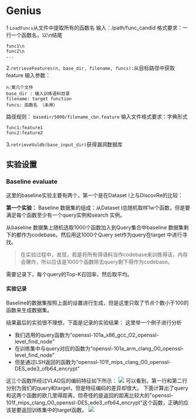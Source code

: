 # Genius

1 `LoadFuncs`从文件中提取所有的函数名
输入：/path/func_candid
格式要求：一行一个函数名，以\n结尾
```
func1\n
func2\n
...
```
2.`retrieveFeatures(n, base_dir, filename, funcs):`从目标路径中获取feature
输入参数：
```
n:第几个文件
base_dir : 输入训练语料目录
filename: target function
funcs: 函数名 （未用）
```
路径规则：
`basedir/5000/filename_cbn.feature`
输入文件格式要求：字典形式
```
func1:feature1
func2:feature2
```

3.`retrieveVuldb(base_input_dir)`获得漏洞数据库



## 实验设置
### Baseline evaluate
这里的baseline实验主要有两个，第一个是在Dataset I上与DiscovRe的比较：

**第一个实验：** 
Baseline 数据集的组成：从Dataset I总随机取样1w个函数，但是要满足每个函数至少有一个query实例和search 实例。

从baseline 数据集上随机选取1000个函数加入到Query集合中baseline 数据集剩下的都作为codebase。然后用这1000个Query set作为query在target 中进行寻找。

>在实验过程中，发现，若是将所有得语料当作codebase来训练得话，内存会爆炸，所以应该是1000个函数除去query剩下得作为codebase。

需要记录下，每个query的Top-K召回率，然后取平均。

#### 实验记录
Baseline的数据集按照上面的设置进行生成，但是这里只取了节点个数小于100的函数来生成数据集。

结果最后的实验很不理想，下面是记录的实验结果：
这里举一个例子进行分析
- 我们选用的query函数为“openssl-101a_x86_gcc_O2_openssl-level_find_node”
- 在训练集中与query对应的函数为“openssl-101a_arm_clang_O0_openssl-level_find_node”
- 但是通过LSH返回的函数为“openssl-101f_mips_clang_O0_openssl-DES_ede3_ofb64_encrypt”

这三个函数所经过VLAD后的编码特征如下所示：
![](https://yunlongs-1253041399.cos.ap-chengdu.myqcloud.com/image/Similary_Detection/99.png)
可以看到，第一行和第二行分别为我们的query和target，但是特征编码的差异却很大。
下面计算出了query和这两个函数的欧几里得距离，但奇怪的是返回的距离比较大的"openssl-101f_mips_clang_O0_openssl-DES_ede3_ofb64_encrypt”这个函数，正确的应该是要返回训练集中的target函数。
![](https://yunlongs-1253041399.cos.ap-chengdu.myqcloud.com/image/Similary_Detection/100.png)
